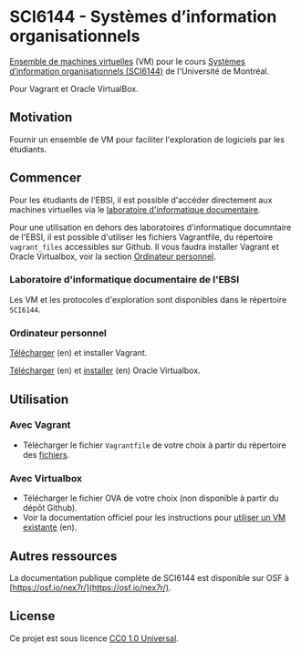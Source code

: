# SCI6144 - Systèmes d’information organisationnels

[Ensemble de machines virtuelles](/liste_vm.md) (VM) pour le cours [Systèmes d’information organisationnels (SCI6144)](https://admission.umontreal.ca/cours-et-horaires/cours/SCI-6144/) de l'Université de Montréal.

Pour Vagrant et Oracle VirtualBox.

## Motivation

Fournir un ensemble de VM pour faciliter l'exploration de logiciels par les étudiants.

## Commencer

Pour les étudiants de l'EBSI, il est possible d'accéder directement aux machines virtuelles via le [laboratoire d'informatique documentaire](https://ebsi.umontreal.ca/ressources-services/laboratoires-informatique-documentaire/).

Pour une utilisation en dehors des laboratoires d'informatique documntaire de l'EBSI, il est possible d'utiliser les fichiers Vagrantfile, du répertoire `vagrant_files` accessibles sur Github. Il vous faudra installer Vagrant et Oracle Virtualbox, voir la section [Ordinateur personnel](#ordinateur-personnel).

### Laboratoire d'informatique documentaire de l'EBSI

Les VM et les protocoles d'exploration sont disponibles dans le répertoire `SCI6144`.

### Ordinateur personnel

[Télécharger](https://www.vagrantup.com/downloads) (en) et installer Vagrant.

[Télécharger](https://www.virtualbox.org/wiki/Downloads) (en) et [installer](https://www.virtualbox.org/manual/UserManual.html#intro-installing) (en) Oracle Virtualbox.

## Utilisation

### Avec Vagrant

* Télécharger le fichier `Vagrantfile` de votre choix à partir du répertoire des [fichiers](https://github.com/EBSI-umontreal/SCI6144/tree/main/vagrant_files).

### Avec Virtualbox

* Télécharger le fichier OVA de votre choix (non disponible à partir du dépôt Github).
* Voir la documentation officiel pour les instructions pour [utiliser un VM existante](https://www.virtualbox.org/manual/UserManual.html#intro-starting) (en).

## Autres ressources

La documentation publique complète de SCI6144 est disponible sur OSF à [https://osf.io/nex7r/](https://osf.io/nex7r/).

## License

Ce projet est sous licence [CC0 1.0 Universal](/LICENCE).
